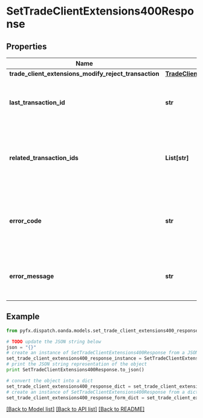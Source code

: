 # SetTradeClientExtensions400Response


## Properties
Name | Type | Description | Notes
------------ | ------------- | ------------- | -------------
**trade_client_extensions_modify_reject_transaction** | [**TradeClientExtensionsModifyRejectTransaction**](TradeClientExtensionsModifyRejectTransaction.md) |  | [optional] 
**last_transaction_id** | **str** | The ID of the most recent Transaction created for the Account. | [optional] 
**related_transaction_ids** | **List[str]** | The IDs of all Transactions that were created while satisfying the request. | [optional] 
**error_code** | **str** | The code of the error that has occurred. This field may not be returned for some errors. | [optional] 
**error_message** | **str** | The human-readable description of the error that has occurred. | [optional] 

## Example

```python
from pyfx.dispatch.oanda.models.set_trade_client_extensions400_response import SetTradeClientExtensions400Response

# TODO update the JSON string below
json = "{}"
# create an instance of SetTradeClientExtensions400Response from a JSON string
set_trade_client_extensions400_response_instance = SetTradeClientExtensions400Response.from_json(json)
# print the JSON string representation of the object
print SetTradeClientExtensions400Response.to_json()

# convert the object into a dict
set_trade_client_extensions400_response_dict = set_trade_client_extensions400_response_instance.to_dict()
# create an instance of SetTradeClientExtensions400Response from a dict
set_trade_client_extensions400_response_form_dict = set_trade_client_extensions400_response.from_dict(set_trade_client_extensions400_response_dict)
```
[[Back to Model list]](../README.md#documentation-for-models) [[Back to API list]](../README.md#documentation-for-api-endpoints) [[Back to README]](../README.md)


